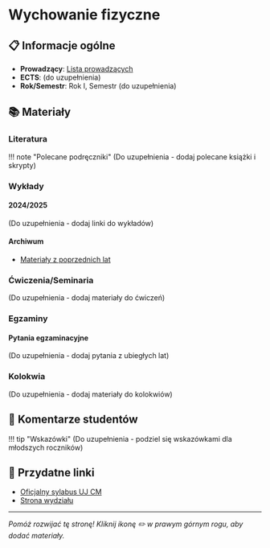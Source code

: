# Wychowanie fizyczne

## 📋 Informacje ogólne

- **Prowadzący**: [Lista prowadzących](../prowadzacy/index.md)
- **ECTS**: (do uzupełnienia)
- **Rok/Semestr**: Rok I, Semestr (do uzupełnienia)

## 📚 Materiały

### Literatura

!!! note "Polecane podręczniki"
    (Do uzupełnienia - dodaj polecane książki i skrypty)

### Wykłady

#### 2024/2025
(Do uzupełnienia - dodaj linki do wykładów)

#### Archiwum
- [Materiały z poprzednich lat](https://drive.google.com/drive/folders/1SpFEsQDlYYFfqb4o5AEM0aGhNiRsWlTN)

### Ćwiczenia/Seminaria

(Do uzupełnienia - dodaj materiały do ćwiczeń)

### Egzaminy

#### Pytania egzaminacyjne
(Do uzupełnienia - dodaj pytania z ubiegłych lat)

### Kolokwia

(Do uzupełnienia - dodaj materiały do kolokwiów)

## 💬 Komentarze studentów

!!! tip "Wskazówki"
    (Do uzupełnienia - podziel się wskazówkami dla młodszych roczników)

## 🔗 Przydatne linki

- [Oficjalny sylabus UJ CM](https://sylabus.cm-uj.krakow.pl/pl/7/1/7/1/1)
- [Strona wydziału](https://wl.cm.uj.edu.pl/)

---

*Pomóż rozwijać tę stronę! Kliknij ikonę ✏️ w prawym górnym rogu, aby dodać materiały.*
